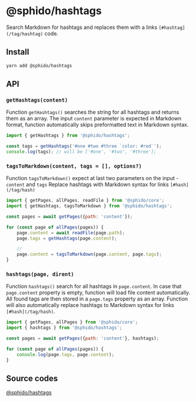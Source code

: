 # @sphido/hashtags

Search Markdown for hashtags and replaces them with a links `[#hashtag](/tag/hashtag)` code.

## Install

```bash
yarn add @sphido/hashtags
```

## API

### `getHashtags(content)`

Function `getHashtags()` searches the string for all hashtags and returns them as an array. The input `content`
parameter is expected in Markdown format, function automatically skips preformatted text in Markdown syntax.

```javascript
import { getHashtags } from '@sphido/hashtags';

const tags = getHashtags('#one #two #three `color: #red`');
console.log(tags); // will be ['#one', '#two', '#three']; 
```

### `tagsToMarkdown(content, tags = [], options?)`

Function `tagsToMarkdown()` expect at last two parameters on the input - `content` and `tags`
Replace hashtags with Markdown syntax for links `[#hash](/tag/hash)`

```javascript
import { getPages, allPages, readFile } from '@sphido/core';
import { getHashtags, tagsToMarkdown } from '@sphido/hashtags';

const pages = await getPages({path: 'content'});

for (const page of allPages(pages)) {
	page.content = await readFile(page.path);
	page.tags = getHashtags(page.content);

	// 
	page.content = tagsToMarkdown(page.content, page.tags);
}
```

### `hashtags(page, dirent)`

Function `hashtags()` search for all hashtags in `page.content`. In case that `page.content` property is empty, function
will load file content automatically. All found tags are then stored in a `page.tags` property as an array. Function
will also automatically replace hashtags to Markdown syntax for links `[#hash](/tag/hash)`.

```javascript
import { getPages, allPages } from '@sphido/core';
import { hashtags } from '@sphido/hashtags';

const pages = await getPages({path: 'content'}, hashtags);

for (const page of allPages(pages)) {
	console.log(page.tags, page.content);
}
```

## Source codes

[@sphido/hashtags](https://github.com/sphido/sphido/tree/main/packages/sphido-hashtags)